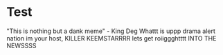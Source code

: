# Test
"This is nothing but a dank meme" - King Deg
Whattt is uppp drama alert nation im your host, KILLER KEEMSTARRRR lets get roiiggghtttt INTO THE NEWSSSS
